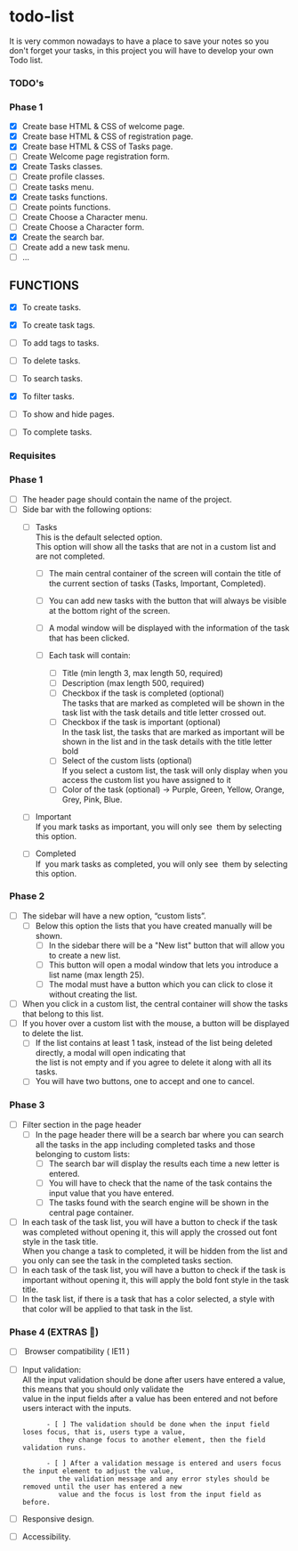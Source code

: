 # todo-list
It is very common nowadays to have a place to save your notes so you don't forget your tasks, in this project you will have to develop your own Todo list.


### TODO's

### Phase 1

- [x] Create base HTML & CSS of welcome page.
- [x] Create base HTML & CSS of registration page.
- [x] Create base HTML & CSS of Tasks page.
- [ ] Create Welcome page registration form.
- [x] Create Tasks classes.
- [ ] Create profile classes.
- [ ] Create tasks menu.
- [x] Create tasks functions.
- [ ] Create points functions.
- [ ] Create Choose a Character menu.
- [ ] Create Choose a Character form.
- [x] Create the search bar.
- [ ] Create add a new task menu.
- [ ] ...

## FUNCTIONS

- [x] To create tasks.
- [x] To create task tags.
- [ ] To add tags to tasks.
- [ ] To delete tasks.
- [ ] To search tasks.
- [x] To filter tasks.
- [ ] To show and hide pages.
- [ ] To complete tasks.




### Requisites

### Phase 1
  
- [ ] The header page should contain the name of the project.  
- [ ] Side bar with the following options:  
    - [ ] Tasks  
        This is the default selected option.  
        This option will show all the tasks that are not in a custom list and are not completed.  
  
        - [ ] The main central container of the screen will contain the title of the current section of tasks (Tasks, Important, Completed).  
        - [ ] You can add new tasks with the button that will always be visible at the bottom right of the screen.  
        - [ ] A modal window will be displayed with the information of the task that has been clicked.  
  
        - [ ] Each task will contain:  
            - [ ] Title (min length 3, max length 50, required)  
            - [ ] Description (max length 500, required)  
            - [ ] Checkbox if the task is completed (optional)  
                The tasks that are marked as completed will be shown in the task list with the task details and title letter crossed out.   
            - [ ] Checkbox if the task is important (optional)  
                In the task list, the tasks that are marked as important will be shown in the list and in the task details with the title letter bold  
            - [ ] Select of the custom lists (optional)  
                If you select a custom list, the task will only display when you access the custom list you have assigned to it  
            - [ ] Color of the task (optional) -> Purple, Green, Yellow, Orange, Grey, Pink, Blue.  
  
    - [ ] Important  
        If you mark tasks as important, you will only see  them by selecting this option.  
    - [ ] Completed  
        If  you mark tasks as completed, you will only see  them by selecting this option.  
  
### Phase 2  
  
- [ ] The sidebar will have a new option, “custom lists”.  
    - [ ] Below this option the lists that you have created manually will be shown.  
        - [ ] In the sidebar there will be a "New list" button that will allow you to create a new list.  
        - [ ] This button will open a modal window that lets you introduce a list name (max length 25).  
        - [ ] The modal must have a button which you can click to close it without creating the list.  
- [ ] When you click in a custom list, the central container will show the tasks that belong to this list.  
- [ ] If you hover over a custom list with the mouse, a button will be displayed to delete the list.  
    - [ ] If the list contains at least 1 task, instead of the list being deleted directly, a modal will open indicating that   
         the list is not empty and if you agree to delete it along with all its tasks.  
    - [ ] You will have two buttons, one to accept and one to cancel.  
  
### Phase 3  
  
- [ ] Filter section in the page header  
    - [ ] In the page header there will be a search bar where you can search all the tasks in the app including completed tasks and those belonging to custom lists:  
        - [ ] The search bar will display the results each time a new letter is entered.  
        - [ ] You will have to check that the name of the task contains the input value that you have entered.  
        - [ ] The tasks found with the search engine will be shown in the central page container.    
- [ ] In each task of the task list, you will have a button to check if the task was completed without opening it, this will apply the crossed out font style in the task title.  
    When you change a task to completed, it will be hidden from the list and you only can see the task in the completed tasks section.    
- [ ] In each task of the task list, you will have a button to check if the task is important without opening it, this will apply the bold font style in the task title.  
- [ ] In the task list, if there is a task that has a color selected, a style with that color will be applied to that task in the list.  
  
### Phase 4 (EXTRAS 💯)  
  
- [ ]  Browser compatibility ( IE11 )  
- [ ] Input validation:  
        All the input validation should be done after users have entered a value, this means that you should only validate the   
        value in the input fields after a value has been entered and not before users interact with the inputs.   
  
            - [ ] The validation should be done when the input field loses focus, that is, users type a value,   
               they change focus to another element, then the field validation runs.  
  
            - [ ] After a validation message is entered and users focus the input element to adjust the value,   
               the validation message and any error styles should be removed until the user has entered a new   
               value and the focus is lost from the input field as before.  
- [ ] Responsive design.  
- [ ] Accessibility.  
  
